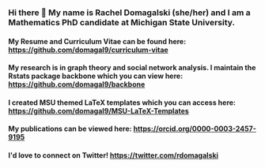 ### Hi there 👋 My name is Rachel Domagalski (she/her) and I am a Mathematics PhD candidate at Michigan State University. 

#### My Resume and Curriculum Vitae can be found here: https://github.com/domagal9/curriculum-vitae
#### My research is in graph theory and social network analysis. I maintain the Rstats package backbone which you can view here: https://github.com/domagal9/backbone
#### I created MSU themed LaTeX templates which you can access here: https://github.com/domagal9/MSU-LaTeX-Templates
#### My publications can be viewed here: https://orcid.org/0000-0003-2457-9195
#### I'd love to connect on Twitter! https://twitter.com/rdomagalski
<!--
**domagal9/domagal9** is a ✨ _special_ ✨ repository because its `README.md` (this file) appears on your GitHub profile.

Here are some ideas to get you started:

- 🔭 I’m currently working on ...
- 🌱 I’m currently learning ...
- 👯 I’m looking to collaborate on ...
- 🤔 I’m looking for help with ...
- 💬 Ask me about ...
- 📫 How to reach me: ...
- 😄 Pronouns: ...
- ⚡ Fun fact: ...
-->
